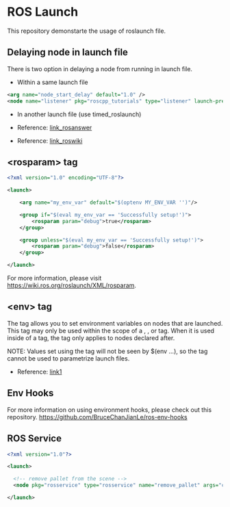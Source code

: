 # ROS Launch

This repository demonstarte the usage of roslaunch file.

## Delaying node in launch file

There is two option in delaying a node from running in launch file.
- Within a same launch file
```xml
<arg name="node_start_delay" default="1.0" />  
<node name="listener" pkg="roscpp_tutorials" type="listener" launch-prefix="bash -c 'sleep $(arg node_start_delay); $0 $@' " />
```
- In another launch file (use timed_roslaunch)

- Reference: [link_rosanswer](https://answers.ros.org/question/233353/set-delay-between-starting-nodes-within-launch-file/)
- Reference: [link_roswiki](http://wiki.ros.org/timed_roslaunch)

## \<rosparam\> tag

```xml
<?xml version="1.0" encoding="UTF-8"?>

<launch>

    <arg name="my_env_var" default="$(optenv MY_ENV_VAR '')"/>

    <group if="$(eval my_env_var == 'Successfully setup!')">
        <rosparam param="debug">true</rosparam>
    </group>

    <group unless="$(eval my_env_var == 'Successfully setup!')">
        <rosparam param="debug">false</rosparam>
    </group>

</launch>
```
For more information, please visit https://wiki.ros.org/roslaunch/XML/rosparam.

## \<env\> tag

The <env> tag allows you to set environment variables on nodes that are launched. This tag may only be used within the scope of a <launch>, <include>, <node> or <machine> tag. When it is used inside of a <launch> tag, the <env> tag only applies to nodes declared after.

NOTE: Values set using the <env> tag will not be seen by $(env ...), so the <env> tag cannot be used to parametrize launch files.
  
 - Reference: [link1](http://ros.informatik.uni-freiburg.de/roswiki/roslaunch(2f)XML(2f)env.html)
  
## Env Hooks
  
For more information on using environment hooks, please check out this repository. https://github.com/BruceChanJianLe/ros-env-hooks

## ROS Service
```xml
<?xml version="1.0"?>

<launch>

  <!-- remove pallet from the scene -->
  <node pkg="rosservice" type="rosservice" name="remove_pallet" args="call --wait /gazebo/delete_model 'model_name: 'aws_robomaker_warehouse_PalletJackB_01_001''" />

</launch>
```
